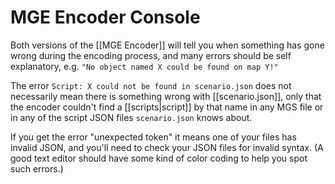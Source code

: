 # MGE Encoder Console

Both versions of the [[MGE Encoder]] will tell you when something has gone wrong during the encoding process, and many errors should be self explanatory, e.g. `"No object named X could be found on map Y!"`

The error `Script: X could not be found in scenario.json` does not necessarily mean there is something wrong with [[scenario.json]], only that the encoder couldn't find a [[scripts|script]] by that name in any MGS file or in any of the script JSON files `scenario.json` knows about.

If you get the error "unexpected token" it means one of your files has invalid JSON, and you'll need to check your JSON files for invalid syntax. (A good text editor should have some kind of color coding to help you spot such errors.)
